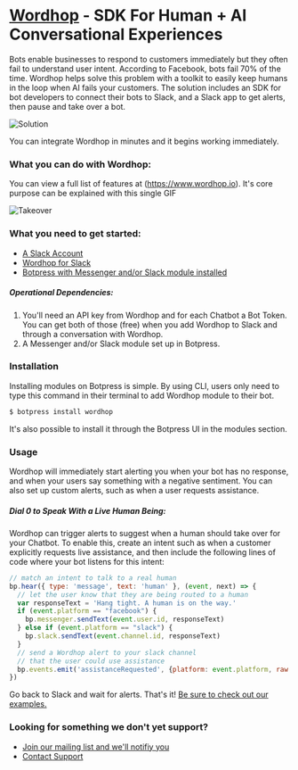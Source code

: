 # [Wordhop](https://www.Wordhop.io) - SDK For Human + AI Conversational Experiences

Bots enable businesses to respond to customers immediately but they often fail to understand user intent.  According to Facebook, bots fail 70% of the time. Wordhop helps solve this problem with a toolkit to easily keep humans in the loop when AI fails your customers.    The solution includes an SDK for bot developers to connect their bots to Slack, and a Slack app to get alerts, then pause and take over a bot.

![Solution](https://cloud.githubusercontent.com/assets/7429980/22609969/491afe58-ea31-11e6-8928-27e1a1f1d6bd.png)



You can integrate Wordhop in minutes and it begins working immediately. 

### What you can do with Wordhop:
You can view a full list of features at (https://www.wordhop.io).  It's core purpose can be explained with this single GIF  

![Takeover](https://cloud.githubusercontent.com/assets/7429980/22609935/22e39740-ea31-11e6-8286-e5a3ae545565.gif)


### What you need to get started:
* [A Slack Account](http://www.slack.com)
* [Wordhop for Slack](https://slack.com/oauth/authorize?scope=users:read,users:read.email,commands,chat:write:bot,chat:write:user,channels:read,channels:history,channels:write,bot&client_id=23850726983.39760486257)
* [Botpress with Messenger and/or Slack module installed](https://botpress.io/)

##### Operational Dependencies:
1.  You'll need an API key from Wordhop and for each Chatbot a Bot Token.  You can get both of those (free) when you add Wordhop to Slack and through a conversation with Wordhop. 
2.  A Messenger and/or Slack module set up in Botpress. 


### Installation
Installing modules on Botpress is simple. By using CLI, users only need to type this command in their terminal to add Wordhop module to their bot.
```bash
$ botpress install wordhop
```
It's also possible to install it through the Botpress UI in the modules section.


### Usage
Wordhop will immediately start alerting you when your bot has no response, and when your users say something with a negative sentiment. You can also set up custom alerts, such as when a user requests assistance.

##### Dial 0 to Speak With a Live Human Being:

Wordhop can trigger alerts to suggest when a human should take over for your Chatbot. To enable this, create an intent such as when a customer explicitly requests live assistance, and then include the following lines of code where your bot listens for this intent:

```javascript
// match an intent to talk to a real human
bp.hear({ type: 'message', text: 'human' }, (event, next) => {
  // let the user know that they are being routed to a human
  var responseText = 'Hang tight. A human is on the way.'
  if (event.platform == "facebook") {
    bp.messenger.sendText(event.user.id, responseText)
  } else if (event.platform == "slack") {
    bp.slack.sendText(event.channel.id, responseText)
  }
  // send a Wordhop alert to your slack channel
  // that the user could use assistance
  bp.events.emit('assistanceRequested', {platform: event.platform, raw: event.raw})
})
```


Go back to Slack and wait for alerts. That's it! 
[Be sure to check out our examples.](./examples/)


### Looking for something we don't yet support?  
* [Join our mailing list and we'll notifiy you](https://www.wordhop.io/contact.html)
* [Contact Support](mailto:support@wordhop.io)
